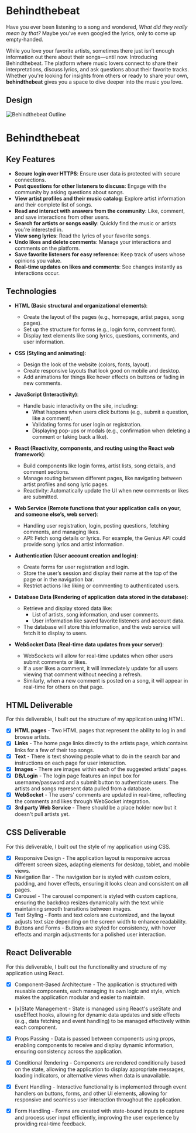 # Behindthebeat

Have you ever been listening to a song and wondered, *What did they really mean by that?* Maybe you’ve even googled the lyrics, only to come up empty-handed. 

While you love your favorite artists, sometimes there just isn’t enough information out there about their songs—until now. Introducing Behindthebeat. The platform where music lovers connect to share their interpretations, discuss lyrics, and ask questions about their favorite tracks. Whether you're looking for insights from others or ready to share your own, **behindthebeat** gives you a space to dive deeper into the music you love.

## Design

![Behindthebeat Outline](IMG_4123.jpg) 

# Behindthebeat

## Key Features

- **Secure login over HTTPS**: Ensure user data is protected with secure connections.
- **Post questions for other listeners to discuss**: Engage with the community by asking questions about songs.
- **View artist profiles and their music catalog**: Explore artist information and their complete list of songs.
- **Read and interact with answers from the community**: Like, comment, and save interactions from other users.
- **Search for artists or songs easily**: Quickly find the music or artists you're interested in.
- **View song lyrics**: Read the lyrics of your favorite songs.
- **Undo likes and delete comments**: Manage your interactions and comments on the platform.
- **Save favorite listeners for easy reference**: Keep track of users whose opinions you value.
- **Real-time updates on likes and comments**: See changes instantly as interactions occur.

## Technologies

- **HTML (Basic structural and organizational elements)**:
  - Create the layout of the pages (e.g., homepage, artist pages, song pages).
  - Set up the structure for forms (e.g., login form, comment form).
  - Display text elements like song lyrics, questions, comments, and user information.

- **CSS (Styling and animating)**:
  - Design the look of the website (colors, fonts, layout).
  - Create responsive layouts that look good on mobile and desktop.
  - Add animations for things like hover effects on buttons or fading in new comments.

- **JavaScript (Interactivity)**:
  - Handle basic interactivity on the site, including:
    - What happens when users click buttons (e.g., submit a question, like a comment).
    - Validating forms for user login or registration.
    - Displaying pop-ups or modals (e.g., confirmation when deleting a comment or taking back a like).

- **React (Reactivity, components, and routing using the React web framework)**:
  - Build components like login forms, artist lists, song details, and comment sections.
  - Manage routing between different pages, like navigating between artist profiles and song lyric pages.
  - Reactivity: Automatically update the UI when new comments or likes are submitted.

- **Web Service (Remote functions that your application calls on your, and someone else’s, web server)**:
  - Handling user registration, login, posting questions, fetching comments, and managing likes.
  - API: Fetch song details or lyrics. For example, the Genius API could provide song lyrics and artist information.

- **Authentication (User account creation and login)**:
  - Create forms for user registration and login.
  - Store the user’s session and display their name at the top of the page or in the navigation bar.
  - Restrict actions like liking or commenting to authenticated users.

- **Database Data (Rendering of application data stored in the database)**:
  - Retrieve and display stored data like:
    - List of artists, song information, and user comments.
    - User information like saved favorite listeners and account data.
  - The database will store this information, and the web service will fetch it to display to users.

- **WebSocket Data (Real-time data updates from your server)**:
  - WebSockets will allow for real-time updates when other users submit comments or likes.
  - If a user likes a comment, it will immediately update for all users viewing that comment without needing a refresh.
  - Similarly, when a new comment is posted on a song, it will appear in real-time for others on that page.

## HTML Deliverable

For this deliverable, I built out the structure of my application using HTML.

- [x] **HTML pages** - Two HTML pages that represent the ability to log in and browse artists.
- [x] **Links** - The home page links directly to the artists page, which contains links for a few of their top songs.
- [x] **Text** - There is text showing people what to do in the search bar and instructions on each page for user interaction.
- [x] **Images** - There are images within each of the suggested artists' pages.
- [x] **DB/Login** - The login page features an input box for username/password and a submit button to authenticate users. The artists and songs represent data pulled from a database.
- [x] **WebSocket** - The users' comments are updated in real-time, reflecting the comments and likes through WebSocket integration.
- [X] **3rd party Web Service** - There should be a place holder now but it doesn't pull artists yet.

## CSS Deliverable

For this deliverable, I built out the style of my application using CSS.

- [x] Responsive Design - The application layout is responsive across different screen sizes, adapting elements for desktop, tablet, and mobile views.
- [x] Navigation Bar - The navigation bar is styled with custom colors, padding, and hover effects, ensuring it looks clean and consistent on all pages.
- [x] Carousel - The carousel component is styled with custom captions, ensuring the backdrop resizes dynamically with the text while maintaining smooth transitions between images.
- [x] Text Styling - Fonts and text colors are customized, and the layout adjusts text size depending on the screen width to enhance readability.
- [x] Buttons and Forms - Buttons are styled for consistency, with hover effects and margin adjustments for a polished user interaction.

## React Deliverable

For this deliverable, I built out the functionality and structure of my application using React.

- [x] Component-Based Architecture - The application is structured with reusable components, each managing its own logic and style, which makes the application modular and easier to maintain.
- [x]State Management - State is managed using React's useState and useEffect hooks, allowing for dynamic data updates and side effects (e.g., data fetching and event handling) to be managed effectively within each component.
- [x] Props Passing - Data is passed between components using props, enabling components to receive and display dynamic information, ensuring consistency across the application.
- [x] Conditional Rendering - Components are rendered conditionally based on the state, allowing the application to display appropriate messages, loading indicators, or alternative views when data is unavailable.
- [x] Event Handling - Interactive functionality is implemented through event handlers on buttons, forms, and other UI elements, allowing for responsive and seamless user interaction throughout the application.
- [x] Form Handling - Forms are created with state-bound inputs to capture and process user input efficiently, improving the user experience by providing real-time feedback.

